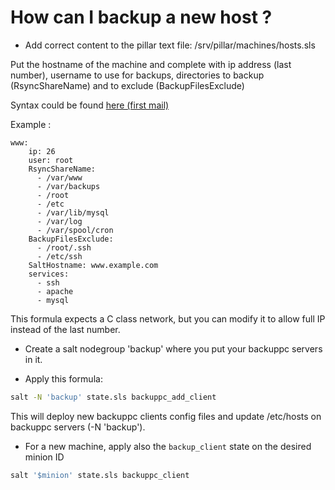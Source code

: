 
# How can I backup a new host ?

- Add correct content to the pillar text file:
/srv/pillar/machines/hosts.sls

Put the hostname of the machine and complete with ip address (last number), username to use for backups, directories to backup (RsyncShareName) and to exclude (BackupFilesExclude)

Syntax could be found [here (first mail)](https://groups.google.com/forum/#!topic/salt-users/aKbY6xnOW_w)

Example :

```
www:
    ip: 26
    user: root
    RsyncShareName:
      - /var/www
      - /var/backups
      - /root
      - /etc
      - /var/lib/mysql
      - /var/log
      - /var/spool/cron
    BackupFilesExclude:
      - /root/.ssh
      - /etc/ssh
    SaltHostname: www.example.com
    services:
      - ssh
      - apache
      - mysql
```

This formula expects a C class network, but you can modify it to allow full IP instead of the last number.


- Create a salt nodegroup 'backup' where you put your backuppc servers in it.


- Apply this formula:

```bash
salt -N 'backup' state.sls backuppc_add_client
```

This will deploy new backuppc clients config files and update /etc/hosts on backuppc servers (-N 'backup').


- For a new machine, apply also the ```backup_client``` state on the desired minion ID

```bash
salt '$minion' state.sls backuppc_client
```
